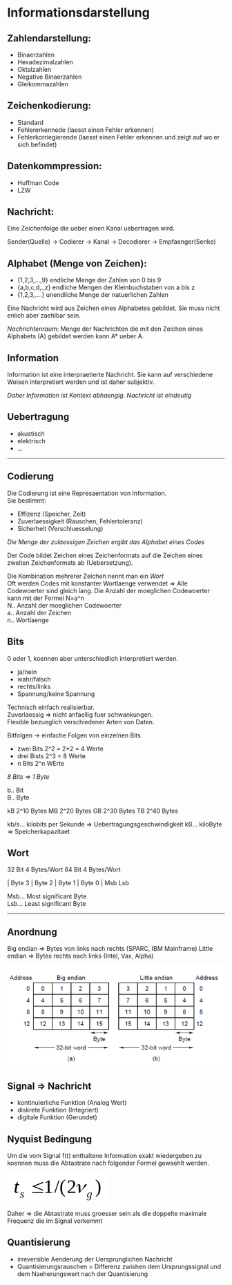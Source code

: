 # Informationsdarstellung

## Zahlendarstellung:
  * Binaerzahlen
  * Hexadezimalzahlen
  * Oktalzahlen
  * Negative Binaerzahlen
  * Gleikommazahlen

## Zeichenkodierung:
  * Standard
  * Fehlererkennede (laesst einen Fehler erkennen)
  * Fehlerkorriegierende (laesst einen Fehler erkennen und zeigt auf wo er sich
    befindet)

## Datenkommpression:
  * Huffman Code
  * LZW

## Nachricht:

Eine Zeichenfolge die ueber einen Kanal uebertragen wird.

Sender(Quelle) -> Codierer -> Kanal -> Decodierer -> Empfaenger(Senke)

## Alphabet (Menge von Zeichen):
  * {1,2,3,...,9}  endliche Menge der Zahlen von 0 bis 9
  * {a,b,c,d,.,z}  endliche Mengen der Kleinbuchstaben von a bis z
  * {1,2,3,....}   unendliche Menge der natuerlichen Zahlen

Eine Nachricht wird aus Zeichen eines Alphabetes gebildet. Sie muss nicht enlich
aber zaehlbar sein.

*Nachrichtenraum*: Menge der Nachrichten die mit den Zeichen eines Alphabets (A)
gebildet werden kann A\* ueber A.

## Information

Information ist eine interpraetierte Nachricht. Sie kann auf verschiedene
Weisen interpretiert werden und ist daher subjektiv.

*Daher Information ist Kontext abhaengig. Nachricht ist eindeutig*

## Uebertragung
  * akustisch
  * elektrisch
  * ...

---

## Codierung

Die Codierung ist eine Represaentation von Information.  
Sie bestimmt: 
  * Effizenz (Speicher, Zeit)
  * Zuverlaessigkeit (Rauschen, Fehlertoleranz)
  * Sicherheit (Verschluesselung)


*Die Menge der zulaessigen Zeichen ergibt das Alphabet eines Codes*

Der Code bildet Zeichen eines Zeichenformats auf die Zeichen eines zweiten
Zeichenformats ab (Uebersetzung).

Die Kombination mehrerer Zeichen nennt man ein *Wort*  
Oft werden Codes mit konstanter Wortlaenge verwendet => Alle Codewoerter sind gleich lang.
Die Anzahl der moeglichen Codewoerter kann mit der Formel N=a^n  
N.. Anzahl der moeglichen Codewoerter  
a.. Anzahl der Zeichen  
n.. Wortlaenge  

## Bits

0 oder 1, koennen aber unterschiedlich interpretiert werden.
* ja/nein
* wahr/falsch
* rechts/links
* Spannung/keine Spannung

Technisch einfach realisierbar.  
Zuverlaessig => nicht anfaellig fuer schwankungen.  
Flexible bezueglich verschiedener Arten von Daten.  

Bitfolgen -> einfache Folgen von einzelnen Bits
* zwei Bits 2^2 = 2\*2 = 4 Werte
* drei Bists 2^3 = 8 Werte
* n Bits 2^n WErte

*8 Bits => 1 Byte*

b.. Bit  
B.. Byte  

kB 2^10 Bytes
MB 2^20 Bytes
GB 2^30 Bytes
TB 2^40 Bytes

kb/s... kilobits per Sekunde => Uebertragungsgeschwindigkeit
kB...   kiloByte => Speicherkapazitaet

## Wort
32 Bit 4 Bytes/Wort
64 Bit 4 Bytes/Wort

| Byte 3 | Byte 2 | Byte 1 | Byte 0 |
Msb                                 Lsb

Msb... Most significant Byte  
Lsb... Least significant Byte  

---

## Anordnung

Big endian => Bytes von links nach rechts (SPARC, IBM Mainframe)
Little endian => Bytes rechts nach links (Intel, Vax, Alpha)

![Big and Little endian](BigLittleEndian.png)


## Signal => Nachricht

* kontinuierliche Funktion (Analog Wert)
* diskrete Funktion (Integriert)
* digitale Funktion (Gerundet)

## Nyquist Bedingung

Um die vom Signal f(t) enthaltene Information exakt wiedergeben zu koennen muss
die Abtastrate nach folgender Formel gewaehlt werden.

![Nyquist Formel](nyquist.png)

Daher => die Abtastrate muss groesser sein als die doppelte maximale Frequenz
die im Signal vorkommt

## Quantisierung
* irreversible Aenderung der Uersprunglichen Nachricht
* Quantisierungsrauschen = Differenz zwishen dem Ursprungssignal und dem
  Naeherungswert nach der Quantisierung
